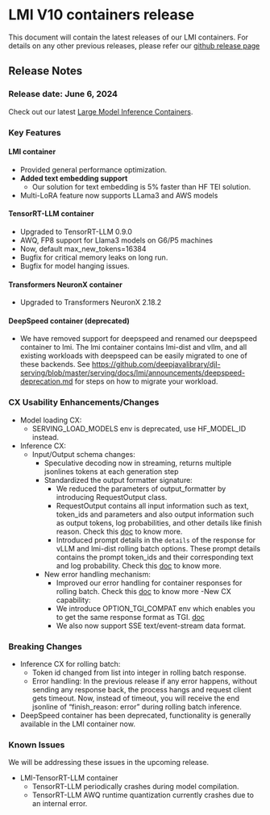 # LMI V10 containers release

This document will contain the latest releases of our LMI containers. For details on any other previous releases, please refer our [github release page](https://github.com/deepjavalibrary/djl-serving/releases)

## Release Notes

### Release date: June 6, 2024

Check out our latest [Large Model Inference Containers](https://github.com/aws/deep-learning-containers/blob/master/available_images.md#large-model-inference-containers).

### Key Features

#### LMI container

- Provided general performance optimization.
- **Added text embedding support**
  - Our solution for text embedding is 5% faster than HF TEI solution.
- Multi-LoRA feature now supports LLama3 and AWS models

#### TensorRT-LLM container

- Upgraded to TensorRT-LLM 0.9.0
- AWQ, FP8 support for Llama3 models on G6/P5 machines
- Now, default max_new_tokens=16384
- Bugfix for critical memory leaks on long run. 
- Bugfix for model hanging issues.

#### Transformers NeuronX container

- Upgraded to Transformers NeuronX 2.18.2

#### DeepSpeed container (deprecated)

- We have removed support for deepspeed and renamed our deepspeed container to lmi. The lmi container contains lmi-dist and vllm, and all existing workloads with deepspeed can be easily migrated to one of these backends. See https://github.com/deepjavalibrary/djl-serving/blob/master/serving/docs/lmi/announcements/deepspeed-deprecation.md for steps on how to migrate your workload.

### CX Usability Enhancements/Changes

- Model loading CX:
    - SERVING_LOAD_MODELS env is deprecated, use HF_MODEL_ID instead.
- Inference CX:
    - Input/Output schema changes:
      - Speculative decoding now in streaming, returns multiple jsonlines tokens at each generation step
      - Standardized the output formatter signature:
        - We reduced the parameters of output_formatter by introducing RequestOutput class.
        - RequestOutput contains all input information such as text, token_ids and parameters and also output information such as output tokens, log probabilities, and other details like finish reason. Check this [doc](https://github.com/deepjavalibrary/djl-serving/blob/e4d7e5da822a8c11b13e79eaeaec4101fe678b69/serving/docs/lmi/user_guides/lmi_input_output_schema.md#generationparameters) to know more.
        - Introduced prompt details in the `details` of the response for vLLM and lmi-dist rolling batch options. These prompt details contains the prompt token_ids and their corresponding text and log probability. Check this [doc](https://github.com/deepjavalibrary/djl-serving/blob/e4d7e5da822a8c11b13e79eaeaec4101fe678b69/serving/docs/lmi/user_guides/output_formatter_schema.md#custom-output-formatter-schema) to know more.
      - New error handling mechanism:
        - Improved our error handling for container responses for rolling batch. Check this [doc](https://github.com/deepjavalibrary/djl-serving/blob/e4d7e5da822a8c11b13e79eaeaec4101fe678b69/serving/docs/lmi/user_guides/lmi_input_output_schema.md#error-responses) to know more
      -New CX capability:
        - We introduce OPTION_TGI_COMPAT env which enables you to get the same response format as TGI. [doc](https://github.com/deepjavalibrary/djl-serving/blob/024780ee8393fe8c20830845175af8566c369cd1/serving/docs/lmi/user_guides/lmi_input_output_schema.md#response-with-tgi-compatibility)
        - We also now support SSE text/event-stream data format. 

### Breaking Changes

- Inference CX for rolling batch:
  - Token id changed from list into integer in rolling batch response.
  - Error handling: In the previous  release if any error happens, without sending any response back, the process hangs and request client gets timeout. Now, instead of timeout, you will receive the end jsonline of “finish_reason: error” during rolling batch inference. 
- DeepSpeed container has been deprecated, functionality is generally available in the LMI container now.

### Known Issues
We will be addressing these issues in the upcoming release. 
- LMI-TensorRT-LLM container
  - TensorRT-LLM periodically crashes during model compilation. 
  - TensorRT-LLM AWQ runtime quantization currently crashes due to an internal error. 